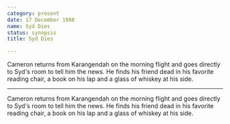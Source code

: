 ```yaml
---
category: present
date: 17 December 1988
name: Syd Dies
status: synopsis
title: Syd Dies

---
```

Cameron returns from Karangendah on the morning flight and goes directly to Syd's room to tell him the news. He finds his friend dead in his favorite reading chair, a book on his lap and a glass of whiskey at his side.

------

Cameron returns from Karangendah on the morning
flight and goes directly to Syd's room to tell him the news. He finds
his friend dead in his favorite reading chair, a book on his lap and a
glass of whiskey at his side.
